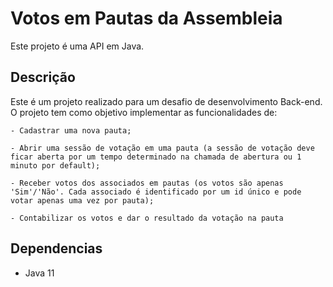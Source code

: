 # Votos em Pautas da Assembleia

Este projeto é uma API em Java.

## Descrição
Este é um projeto realizado para um desafio de desenvolvimento Back-end. O projeto tem como objetivo implementar as funcionalidades de:
```
- Cadastrar uma nova pauta;

- Abrir uma sessão de votação em uma pauta (a sessão de votação deve ficar aberta por um tempo determinado na chamada de abertura ou 1 minuto por default);

- Receber votos dos associados em pautas (os votos são apenas 'Sim'/'Não'. Cada associado é identificado por um id único e pode votar apenas uma vez por pauta);

- Contabilizar os votos e dar o resultado da votação na pauta

```
   
## Dependencias
* Java 11

